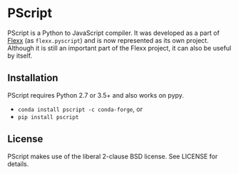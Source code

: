 PScript
========

PScript is a Python to JavaScript compiler. It was developed as a part of
[Flexx](http://flexx.live) (as `flexx.pyscript`) and is now represented
as its own project. Although it is still an important part of the Flexx
project, it can also be useful by itself.


Installation
------------

PScript requires Python 2.7 or 3.5+ and also works on pypy. 

* ``conda install pscript -c conda-forge``, or
* ``pip install pscript``


License
-------

PScript makes use of the liberal 2-clause BSD license. See LICENSE for details.
